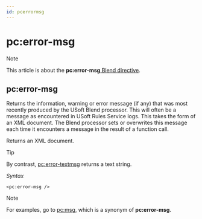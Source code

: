 ```yaml
---
id: pcerrormsg
---
```


# pc:error-msg



> [!NOTE]
> This article is about the **pc:error-msg**[ Blend directive](/docs/Repositories/Blend_directives).

## **pc:error-msg**

Returns the information, warning or error message (if any) that was most recently produced by the USoft Blend processor. This will often be a message as encountered in USoft Rules Service logs. This takes the form of an XML document. The Blend processor sets or overwrites this message each time it encounters a message in the result of a function call.

Returns an XML document.

> [!TIP]
> By contrast, [pc:error-textmsg](/docs/Repositories/Blend_directives/pcerrortextmsg.md) returns a text string.

*Syntax*

```language-xml
<pc:error-msg />
```

> [!NOTE]
> For examples, go to [pc:msg](/docs/Repositories/Blend_directives/pcmsg.md), which is a synonym of **pc:error-msg**.